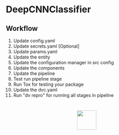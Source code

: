 # DeepCNNClassifier

## Workflow

1. Update config.yaml
2. Update secrets.yaml [Optional]
3. Update params.yaml
4. Update the entity
5. Update the configuration manager in src config
6. Update the components
7. Update the pipeline
8. Test run pipeline stage
9. Run Tox for testing your package
10. Update the dvc.yaml
11. Run "dv repro" for running all stages in pipeline

<h1 align="center"><img src="DeepCNNClassifier/docs/images/Computer Vision - Deep Classifier Data Ingestion.png" width="60"/></h1>
